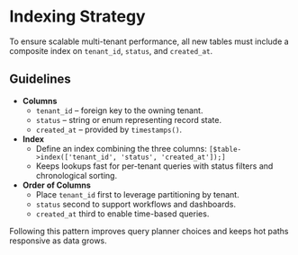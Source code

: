 # Indexing Strategy

To ensure scalable multi-tenant performance, all new tables must include a composite index on `tenant_id`, `status`, and `created_at`.

## Guidelines

- **Columns**
  - `tenant_id` – foreign key to the owning tenant.
  - `status` – string or enum representing record state.
  - `created_at` – provided by `timestamps()`.
- **Index**
  - Define an index combining the three columns: `[$table->index(['tenant_id', 'status', 'created_at']);]`
  - Keeps lookups fast for per-tenant queries with status filters and chronological sorting.
- **Order of Columns**
  - Place `tenant_id` first to leverage partitioning by tenant.
  - `status` second to support workflows and dashboards.
  - `created_at` third to enable time-based queries.

Following this pattern improves query planner choices and keeps hot paths responsive as data grows.
